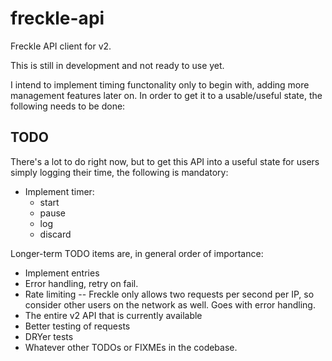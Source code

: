 # freckle-api
Freckle API client for v2.

This is still in development and not ready to use yet.

I intend to implement timing functonality only to begin with,
adding more management features later on. In order to get it to a
usable/useful state, the following needs to be done:

## TODO

There's a lot to do right now, but to get this API into a useful state
for users simply logging their time, the following is mandatory:

- Implement timer:
  - start
  - pause
  - log
  - discard

Longer-term TODO items are, in general order of importance:

- Implement entries
- Error handling, retry on fail.
- Rate limiting -- Freckle only allows two requests per second per IP, so consider
  other users on the network as well. Goes with error handling.
- The entire v2 API that is currently available
- Better testing of requests
- DRYer tests
- Whatever other TODOs or FIXMEs in the codebase.
